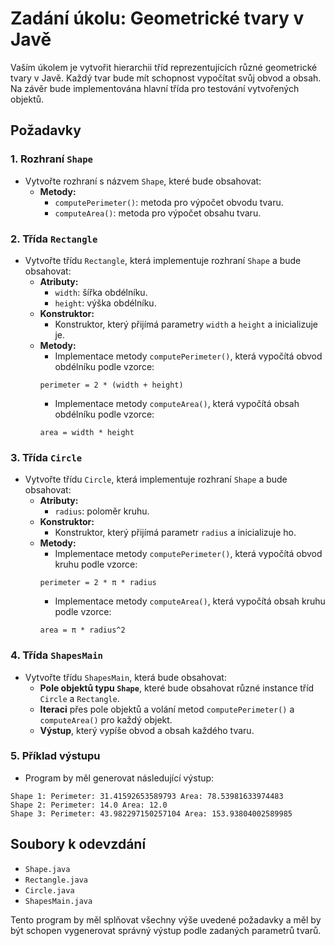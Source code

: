 # Zadání úkolu: Geometrické tvary v Javě

Vaším úkolem je vytvořit hierarchii tříd reprezentujících různé geometrické tvary v Javě. Každý tvar bude mít schopnost vypočítat svůj obvod a obsah. Na závěr bude implementována hlavní třída pro testování vytvořených objektů.

## Požadavky

### 1. Rozhraní `Shape`
- Vytvořte rozhraní s názvem `Shape`, které bude obsahovat:
  - **Metody:**
    - `computePerimeter()`: metoda pro výpočet obvodu tvaru.
    - `computeArea()`: metoda pro výpočet obsahu tvaru.

### 2. Třída `Rectangle`
- Vytvořte třídu `Rectangle`, která implementuje rozhraní `Shape` a bude obsahovat:
  - **Atributy:**
    - `width`: šířka obdélníku.
    - `height`: výška obdélníku.
  - **Konstruktor:**
    - Konstruktor, který přijímá parametry `width` a `height` a inicializuje je.
  - **Metody:**
    - Implementace metody `computePerimeter()`, která vypočítá obvod obdélníku podle vzorce: 
    ```
    perimeter = 2 * (width + height)
    ```
    - Implementace metody `computeArea()`, která vypočítá obsah obdélníku podle vzorce:
    ```
    area = width * height
    ```

### 3. Třída `Circle`
- Vytvořte třídu `Circle`, která implementuje rozhraní `Shape` a bude obsahovat:
  - **Atributy:**
    - `radius`: poloměr kruhu.
  - **Konstruktor:**
    - Konstruktor, který přijímá parametr `radius` a inicializuje ho.
  - **Metody:**
    - Implementace metody `computePerimeter()`, která vypočítá obvod kruhu podle vzorce:
    ```
    perimeter = 2 * π * radius
    ```
    - Implementace metody `computeArea()`, která vypočítá obsah kruhu podle vzorce:
    ```
    area = π * radius^2
    ```

### 4. Třída `ShapesMain`
- Vytvořte třídu `ShapesMain`, která bude obsahovat:
  - **Pole objektů typu `Shape`**, které bude obsahovat různé instance tříd `Circle` a `Rectangle`.
  - **Iteraci** přes pole objektů a volání metod `computePerimeter()` a `computeArea()` pro každý objekt.
  - **Výstup**, který vypíše obvod a obsah každého tvaru.

### 5. Příklad výstupu
- Program by měl generovat následující výstup:
```
Shape 1: Perimeter: 31.41592653589793 Area: 78.53981633974483
Shape 2: Perimeter: 14.0 Area: 12.0
Shape 3: Perimeter: 43.982297150257104 Area: 153.93804002589985
```

## Soubory k odevzdání
- `Shape.java`
- `Rectangle.java`
- `Circle.java`
- `ShapesMain.java`

Tento program by měl splňovat všechny výše uvedené požadavky a měl by být schopen vygenerovat správný výstup podle zadaných parametrů tvarů.